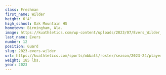 ```yaml
---
class: Freshman
first_name: Wilder
height: 6'4"
high_school: Oak Mountain HS
hometown: Birmingham, Ala.
image: https://kuathletics.com/wp-content/uploads/2023/07/Evers_Wilder_2023-600x400.jpg
last_name: Evers
number: 12
position: Guard
slug: 2023-evers-wilder
url: https://kuathletics.com/sports/mbball/roster/season/2023-24/player/wilder-evers/
weight: 185 lbs.
year: 2023
---
```


